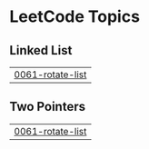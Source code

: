 

<!---LeetCode Topics Start-->
# LeetCode Topics
## Linked List
|  |
| ------- |
| [0061-rotate-list](https://github.com/aditya-rai-5/DSA/tree/master/0061-rotate-list) |
## Two Pointers
|  |
| ------- |
| [0061-rotate-list](https://github.com/aditya-rai-5/DSA/tree/master/0061-rotate-list) |
<!---LeetCode Topics End-->